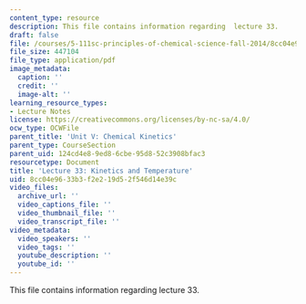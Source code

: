 ```yaml
---
content_type: resource
description: This file contains information regarding  lecture 33.
draft: false
file: /courses/5-111sc-principles-of-chemical-science-fall-2014/8cc04e9633b3f2e219d52f546d14e39c_MIT5_111F14_Lecture33.pdf
file_size: 447104
file_type: application/pdf
image_metadata:
  caption: ''
  credit: ''
  image-alt: ''
learning_resource_types:
- Lecture Notes
license: https://creativecommons.org/licenses/by-nc-sa/4.0/
ocw_type: OCWFile
parent_title: 'Unit V: Chemical Kinetics'
parent_type: CourseSection
parent_uid: 124cd4e8-9ed8-6cbe-95d8-52c3908bfac3
resourcetype: Document
title: 'Lecture 33: Kinetics and Temperature'
uid: 8cc04e96-33b3-f2e2-19d5-2f546d14e39c
video_files:
  archive_url: ''
  video_captions_file: ''
  video_thumbnail_file: ''
  video_transcript_file: ''
video_metadata:
  video_speakers: ''
  video_tags: ''
  youtube_description: ''
  youtube_id: ''
---
```

This file contains information regarding  lecture 33.